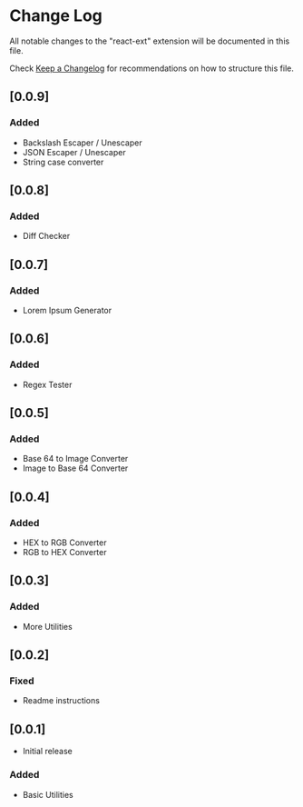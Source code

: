 # Change Log

All notable changes to the "react-ext" extension will be documented in this file.

Check [Keep a Changelog](http://keepachangelog.com/) for recommendations on how to structure this file.

## [0.0.9]

### Added

- Backslash Escaper / Unescaper
- JSON Escaper / Unescaper
- String case converter

## [0.0.8]

### Added

- Diff Checker

## [0.0.7]

### Added

- Lorem Ipsum Generator

## [0.0.6]

### Added

- Regex Tester

## [0.0.5]

### Added

- Base 64 to Image Converter
- Image to Base 64 Converter

## [0.0.4]

### Added

- HEX to RGB Converter
- RGB to HEX Converter

## [0.0.3]

### Added

- More Utilities

## [0.0.2]

### Fixed

- Readme instructions

## [0.0.1]

- Initial release

### Added

- Basic Utilities
